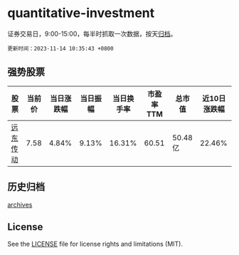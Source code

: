 # quantitative-investment

证券交易日，9:00-15:00，每半时抓取一次数据，按天[归档](archives)。

`更新时间：2023-11-14 10:35:43 +0800`

## 强势股票

|股票|当前价|当日涨跌幅|当日振幅|当日换手率|市盈率TTM|总市值|近10日涨跌幅|
|----|----|----|----|----|----|----|----|
|[远东传动](https://xueqiu.com/S/SZ002406)|7.58|4.84%|9.13%|16.31%|60.51|50.48亿|22.46%|

## 历史归档

[archives](archives)

## License

See the [LICENSE](LICENSE) file for license rights and limitations (MIT).